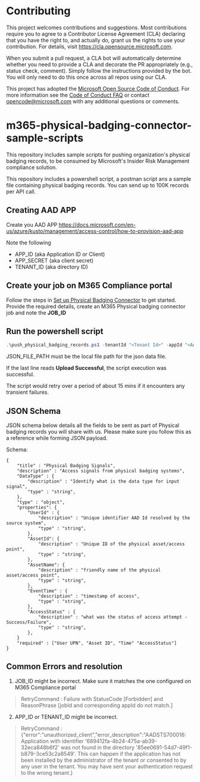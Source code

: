 # Contributing

This project welcomes contributions and suggestions.  Most contributions require you to agree to a
Contributor License Agreement (CLA) declaring that you have the right to, and actually do, grant us
the rights to use your contribution. For details, visit https://cla.opensource.microsoft.com.

When you submit a pull request, a CLA bot will automatically determine whether you need to provide
a CLA and decorate the PR appropriately (e.g., status check, comment). Simply follow the instructions
provided by the bot. You will only need to do this once across all repos using our CLA.

This project has adopted the [Microsoft Open Source Code of Conduct](https://opensource.microsoft.com/codeofconduct/).
For more information see the [Code of Conduct FAQ](https://opensource.microsoft.com/codeofconduct/faq/) or
contact [opencode@microsoft.com](mailto:opencode@microsoft.com) with any additional questions or comments.

# m365-physical-badging-connector-sample-scripts
This repository includes sample scripts for pushing organization's physical badging records, to be consumed by Microsoft's Insider Risk Management compliance solution. 

This repository includes a powershell script, a postman script ans a sample file containing physical badging records. You can send up to 100K records per API call.

## Creating AAD APP

Create you AAD APP https://docs.microsoft.com/en-us/azure/kusto/management/access-control/how-to-provision-aad-app

 Note the following
 - APP_ID (aka Application ID or Client)
 - APP_SECRET (aka client secret)
 - TENANT_ID (aka directory ID)

## Create your job on M365 Compliance portal

Follow the steps in [Set up Physical Badging Connector](https://go.microsoft.com/fwlink/?linkid=2133516) to get started.
Provide the required details, create an M365 Physical badging connector job and note the **JOB_ID**

## Run the powershell script
```powershell
.\push_physical_badging_records.ps1 -tenantId "<Tenant Id>" -appId "<AAD App Id>" -appSecret "<AAD App Secret>" -jobId "<Job Id>" -jsonFilePath "<JSON_FILE_PATH>"
```

JSON_FILE_PATH must be the local file path for the json data file.

If the last line reads **Upload Successful**, the script execution was successful.

The script would retry  over a period of about 15 mins if it encounters any transient failures.

## JSON Schema

JSON schema below details all the fields to be sent as part of Physical badging records you will share with us. Please make sure you follow this as a reference while forming JSON payload. 

Schema:
```
{
	"title" : "Physical Badging Signals",
	"description" : "Access signals from physical badging systems",
	"DataType" : {
		"description" : "Identify what is the data type for input signal",
		"type" : "string",
	},
	"type" : "object",
	"properties": {
		"UserId" : {
			"description" : "Unique identifier AAD Id resolved by the source system",
			"type" : "string",
		},
		"AssetId": {
			"description" : "Unique ID of the physical asset/access point",
			"type" : "string",
		},
		"AssetName": {
			"description" : "friendly name of the physical asset/access point",
			"type" : "string",
		},
		"EventTime" : {
			"description" : "timestamp of access",
			"type" : "string",
		},
		"AccessStatus" : {
			"description" : "what was the status of access attempt - Success/Failure",
			"type" : "string",
		},
	}
	"required" : ["User UPN", "Asset ID", "Time" "AccessStatus"]
}
```

## Common Errors and resolution

1. JOB_ID might be incorrect. Make sure it matches the one configured on M365 Compliance portal

> RetryCommand : Failure with StatusCode [Forbidden] and ReasonPhrase [jobId and corresponding appId do not match.]
> 

2. APP_ID or TENANT_ID might be incorrect.

> RetryCommand : {"error":"unauthorized_client","error_description":"AADSTS700016: Application with identifier '689412fa-4b24-475a-ab39-32eca848b6f2' was 
> not found in the directory '85ee0691-54d7-49f1-b879-3ce53c2a8549'. This can happen if the application has not been installed by the administrator of the 
> tenant or consented to by any user in the tenant. You may have sent your authentication request to the wrong tenant.}